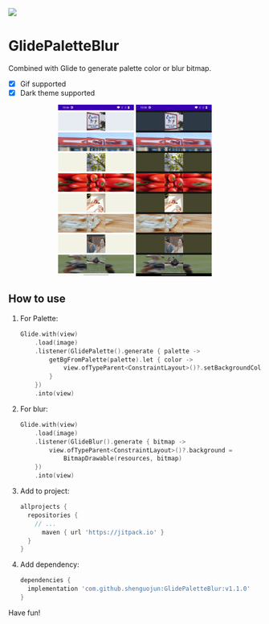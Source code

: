 [![](https://jitpack.io/v/shenguojun/GlidePaletteBlur.svg)](https://jitpack.io/#shenguojun/GlidePaletteBlur)

# GlidePaletteBlur

Combined with Glide to generate palette color or blur bitmap.

- [x] Gif supported
- [x] Dark theme supported

<p align="center">
  <img alt="Light" src="./Screenshot.jpg" width=30% height=30% />
  <img alt="Dark" src="./Screenshot_dark.jpg" width=30% height=30% />
</p>

## How to use
1. For Palette:

   ```kotlin
   Glide.with(view)
       .load(image)
       .listener(GlidePalette().generate { palette ->
           getBgFromPalette(palette).let { color ->
               view.ofTypeParent<ConstraintLayout>()?.setBackgroundColor(color)
           }
       })
       .into(view)
   ```

2. For blur:

   ```kotlin
   Glide.with(view)
       .load(image)
       .listener(GlideBlur().generate { bitmap ->
           view.ofTypeParent<ConstraintLayout>()?.background =
               BitmapDrawable(resources, bitmap)
       })  
       .into(view)
   ```

   

3. Add to project:

   ```groovy
   allprojects {
     repositories {
       // ...
         maven { url 'https://jitpack.io' }
     }
   }
   ```

4. Add dependency:

   ```groovy
   dependencies {
     implementation 'com.github.shenguojun:GlidePaletteBlur:v1.1.0'
   }
   ```

Have fun!
